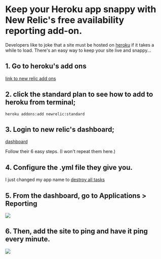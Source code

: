 # Keep your Heroku app snappy with New Relic's free availability reporting add-on.

Developers like to joke that a site must be hosted on [heroku](http://www.heroku.com) if it takes a while to load.
There's an easy way to keep your site live and snappy...

## 1. Go to heroku's add ons

[link to new relic add ons](https://addons.heroku.com/newrelic)

## 2. click the standard plan to see how to add to heroku from terminal;

    heroku addons:add newrelic:standard

## 3. Login to new relic's dashboard;
[dashboard](https://rpm.newrelic.com/accounts/452705/applications/setup)

Follow their 6 easy steps. (I won't repeat them here.)

## 4. Configure the .yml file they give you.

I just changed my app name to [destroy all tasks](http://www.destroyalltasks.com)

## 5. From the dashboard, go to Applications > Reporting
![](https://dl.dropboxusercontent.com/u/13563632/hireDave_images/new_relic_step5.png)

## 6. Then, add the site to ping and have it ping every minute.
![](https://dl.dropboxusercontent.com/u/13563632/hireDave_images/new_relic_step6.png)

